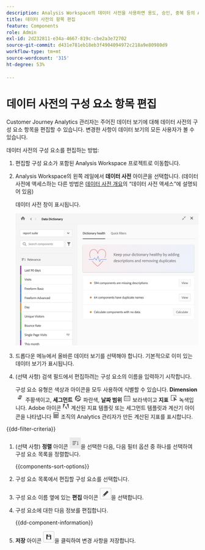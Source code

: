 ```yaml
---
description: Analysis Workspace의 데이터 사전을 사용하면 용도, 승인, 중복 등의 Analysis Workspace의 다양한 구성 요소를 분류하고 추적할 수 있습니다.
title: 데이터 사전의 항목 편집
feature: Components
role: Admin
exl-id: 2d232811-e34a-4667-819c-cbe2a3e72702
source-git-commit: d431e781eb18eb3f4904094972c218a9e80980d9
workflow-type: tm+mt
source-wordcount: '315'
ht-degree: 53%

---
```


# 데이터 사전의 구성 요소 항목 편집

Customer Journey Analytics 관리자는 주어진 데이터 보기에 대해 데이터 사전의 구성 요소 항목을 편집할 수 있습니다. 변경한 사항이 데이터 보기의 모든 사용자가 볼 수 있습니다.

데이터 사전의 구성 요소를 편집하는 방법:

1. 편집할 구성 요소가 포함된 Analysis Workspace 프로젝트로 이동합니다.

1. Analysis Workspace의 왼쪽 레일에서 **데이터 사전** 아이콘을 선택합니다. (데이터 사전에 액세스하는 다른 방법은 [데이터 사전 개요](/help/components/data-dictionary/data-dictionary-overview.md)의 “데이터 사전 액세스”에 설명되어 있음)

   데이터 사전 창이 표시됩니다.

   ![데이터 사전 관리자 보기](assets/data-dictionary-admin.png)

1. 드롭다운 메뉴에서 올바른 데이터 보기를 선택해야 합니다. 기본적으로 이미 있는 데이터 보기가 표시됩니다.

1. (선택 사항) 검색 필드에서 편집하려는 구성 요소의 이름을 입력하기 시작합니다.

   구성 요소 유형은 색상과 아이콘을 모두 사용하여 식별할 수 있습니다. **Dimension** ![Dimension 아이콘](assets/dimension-icon.png) 주황색이고, **세그먼트** ![세그먼트 아이콘](assets/segment-icon.png) 파란색, **날짜 범위** ![날짜 범위 아이콘](assets/date-range-icon.png) 보라색이고 **지표** ![지표 아이콘](assets/default-metric-icon.png) 녹색입니다. Adobe 아이콘 ![Adobe 아이콘](assets/default-calc-metric-icon.png) 계산된 지표 템플릿 또는 세그먼트 템플릿과 계산기 아이콘을 나타냅니다 ![계산기 아이콘](assets/calculated-metric-icon-created.png) 조직의 Analytics 관리자가 만든 계산된 지표를 표시합니다.

{{dd-filter-criteria}}

1. (선택 사항) **정렬** 아이콘 ![구성 요소 정렬 아이콘](assets/component-sort-icon.png)을 선택한 다음, 다음 필터 옵션 중 하나를 선택하여 구성 요소 목록을 정렬합니다.

   {{components-sort-options}}

1. 구성 요소 목록에서 편집할 구성 요소를 선택합니다.

1. 구성 요소 이름 옆에 있는 **편집** 아이콘 ![데이터 사전 편집 아이콘](assets/data-dictionary-edit-icon.png)을 선택합니다.

1. 구성 요소에 대한 다음 정보를 편집합니다.

   {{dd-component-information}}

1. **저장** 아이콘 ![데이터 사전 저장 아이콘](assets/data-dictionary-save-icon.png)을 클릭하여 변경 사항을 저장합니다.
